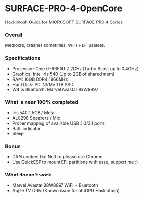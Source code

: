 # SURFACE-PRO-4-OpenCore
Hackintosh Guide for MICROSOFT SURFACE PRO 4 Series

### Overall
Mediocre, crashes sometimes, WiFi + BT useless.

### Specifications
* Processor: Core i7-6650U 2.2GHz (Turbo Boost up to 3.4GHz)
* Graphics: Intel Iris 540 (Up to 2GB of shared mem)
* RAM: 16GB DDR4 1866MHz
* Hard Disk: PCI NVMe 1TB SSD
* Wifi & Bluetooth: Marvel Avastar 88W8897

### What is near 100% completed
* Iris 540 1.5GB / Metal
* ALC298 Speakers / Mic
* Proper mapping of available USB 3.0/3.1 ports
* Batt. indicator
* Sleep

### Bonus
* DRM content like Netflix, please use Chrome
* Use QuickESP to mount EFI partitions with ease, support me :)

### What doesn't work
* Marvel Avastar 88W8897 WiFi + Bluetooth
* Apple TV DRM (Known issue for all iGPU Hackintosh)
